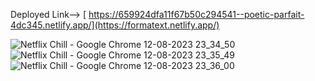 Deployed Link--> [  https://659924dfa11f67b50c294541--poetic-parfait-4dc345.netlify.app/](https://formatext.netlify.app/)

![Netflix   Chill - Google Chrome 12-08-2023 23_34_50](https://github.com/mtg718/TextFormatter/assets/135738292/81f01848-c2bb-4672-bb94-8878ed4e5e9c)
![Netflix   Chill - Google Chrome 12-08-2023 23_35_49](https://github.com/mtg718/TextFormatter/assets/135738292/13603fea-9c1d-46dd-a360-b7460b5e5469)
![Netflix   Chill - Google Chrome 12-08-2023 23_36_00](https://github.com/mtg718/TextFormatter/assets/135738292/7bb61bba-0e02-4bf8-89cc-f83d21478c5b)
